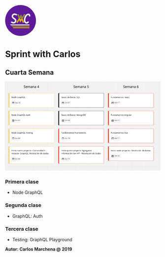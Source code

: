 
<img src="../img/swc.jpg" width="100" height="100" style="border-radius: 50%" />

# Sprint with Carlos

## Cuarta Semana
![base](/modulos/img/swc-fullstack-04.png)
### Primera clase
- Node GraphQL
### Segunda clase
- GraphQL: Auth
### Tercera clase
- Testing: GraphQL Playground

**Autor: Carlos Marchena @ 2019**